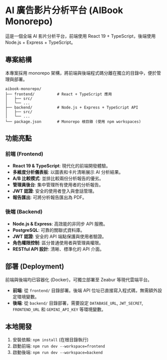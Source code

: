 # AI 廣告影片分析平台 (AIBook Monorepo)

這是一個全端 AI 影片分析平台，前端使用 React 19 + TypeScript，後端使用 Node.js + Express + TypeScript。

## 專案結構

本專案採用 monorepo 架構，將前端與後端程式碼分離在獨立的目錄中，便於管理與部署。

```
aibook-monorepo/
├── frontend/          # React + TypeScript 應用
│   ├── src/
│   └── ...
├── backend/           # Node.js + Express + TypeScript API
│   ├── src/
│   └── ...
└── package.json       # Monorepo 根目錄 (使用 npm workspaces)
```

## 功能亮點

### 前端 (Frontend)
- **React 19 & TypeScript**: 現代化的前端開發體驗。
- **多維度分析儀表板**: 以圖表和卡片清晰展示 AI 分析結果。
- **A/B 比較模式**: 並排比較兩份分析報告的優劣。
- **管理員後台**: 集中管理所有使用者的分析報告。
- **JWT 認證**: 安全的使用者登入與會話管理。
- **報告匯出**: 可將分析報告匯出為 PDF。

### 後端 (Backend)
- **Node.js & Express**: 高效能的非同步 API 服務。
- **PostgreSQL**: 可靠的關聯式資料庫。
- **JWT 認證**: 安全的 API 端點保護與使用者驗證。
- **角色權限控制**: 區分普通使用者與管理員權限。
- **RESTful API 設計**: 清晰、標準化的 API 介面。

## 部署 (Deployment)

前端與後端均已容器化 (Docker)，可獨立部署至 Zeabur 等現代雲端平台。

- **前端**: 從 `frontend/` 目錄部署。後端 API 位址已直接寫入程式碼，無需額外設定環境變數。
- **後端**: 從 `backend/` 目錄部署，需要設定 `DATABASE_URL`, `JWT_SECRET`, `FRONTEND_URL` 和 `GEMINI_API_KEY` 等環境變數。

## 本地開發

1. 安裝依賴: `npm install` (在根目錄執行)
2. 啟動前端: `npm run dev --workspace=frontend`
3. 啟動後端: `npm run dev --workspace=backend`
